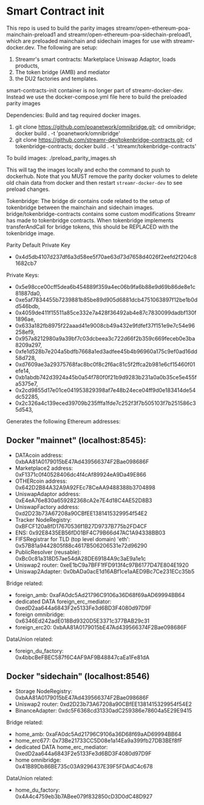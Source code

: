 # Smart Contract init
This repo is used to build the parity images streamr/open-ethereum-poa-mainchain-preload1 and streamr/open-ethereum-poa-sidechain-preload1, which are preloaded mainchain and sidechain images for use with streamr-docker.dev. The following are setup:
 1. Streamr's smart contracts: Marketplace Uniswap Adaptor, loads products,
 2. The token bridge (AMB) and mediator
 3. the DU2 factories and templates. 
 
smart-contracts-init container is no longer part of streamr-docker-dev. Instead we use the docker-compose.yml file here to build the preloaded parity images 

Dependencies:
Build and tag required docker images.
 1. git clone https://github.com/poanetwork/omnibridge.git; cd omnibridge; docker build . -t 'poanetwork/omnibridge'
 2. git clone https://github.com/streamr-dev/tokenbridge-contracts.git; cd tokenbridge-contracts; docker build . -t 'streamr/tokenbridge-contracts' 

To build images:
./preload_parity_images.sh

This will tag the images locally and echo the command to push to dockerhub. 
Note that you MUST remove the parity docker volumes to delete old chain data from docker and then restart `streamr-docker-dev` to see preload changes.

Tokenbridge:
The bridge dir contains code related to the setup of tokenbridge between the mainchain and sidechain images. bridge/tokenbridge-contracts contains some custom modifications Streamr has made to tokenbridge contracts. When tokenbridge implements transferAndCall for bridge tokens, this should be REPLACED with the tokenbridge image.

Parity Default Private Key 
* 0x4d5db4107d237df6a3d58ee5f70ae63d73d7658d4026f2eefd2f204c81682cb7

Private Keys:
* 0x5e98cce00cff5dea6b454889f359a4ec06b9fa6b88e9d69b86de8e1c81887da0,
* 0xe5af7834455b7239881b85be89d905d6881dcb4751063897f12be1b0dd546bdb,
* 0x4059de411f15511a85ce332e7a428f36492ab4e87c7830099dadbf130f1896ae,
* 0x633a182fb8975f22aaad41e9008cb49a432e9fdfef37f151e9e7c54e96258ef9,
* 0x957a8212980a9a39bf7c03dcbeea3c722d66f2b359c669feceb0e3ba8209a297,
* 0xfe1d528b7e204a5bdfb7668a1ed3adfee45b4b96960a175c9ef0ad16dd58d728,
* 0xd7609ae3a29375768fac8bc0f8c2f6ac81c5f2ffca2b981e6cf15460f01efe14,
* 0xb1abdb742d3924a45b0a54f780f0f21b9d9283b231a0a0b35ce5e455fa5375e7,
* 0x2cd9855d17e01ce041953829398af7e48b24ece04ff9d0e183414de54dc52285,
* 0x2c326a4c139eced39709b235fffa1fde7c252f3f7b505103f7b251586c35d543,


Generates the following Ethereum addresses:

## Docker "mainnet" (localhost:8545):
* DATAcoin address: 0xbAA81A0179015bE47Ad439566374F2Bae098686F
* Marketplace2 address: 0xF1371c0f40528406dc4f4cAf89924eA9Da49E866
* OTHERcoin address: 0x642D2B84A32A9A92FEc78CeAA9488388b3704898
* UniswapAdaptor address: 0xE4eA76e830a659282368cA2e7E4d18C4AE52D8B3
* UniswapFactory address: 0xd2D23b73A67208a90CBfEE1381415329954f54E2
* Tracker NodeRegistry: 0xBFCF120a8fD17670536f1B27D9737B775b2FD4CF
* ENS: 0x92E8435EB56fD01BF4C79B66d47AC1A94338BB03
* FIFSRegistrar for TLD (top level domain) 'eth': 0x57B81a9442805f88c4617B506206531e72d96290
* PublicResolver (reusable): 0xBc0c81a318D57ae54dA28DE69184A9c3aE9a1e1c
* Uniswap2 router: 0xeE1bC9a7BFF1fFD913f4c97B6177D47E804E1920
* Uniswap2Adapter: 0x0bADa0acE1d16ABf1ce1aAED9Bc7Ce231ECc35b5

Bridge related:
* foreign_amb: 0xaFA0dc5Ad21796C9106a36D68f69aAD69994BB64
* dedicated DATA foreign_erc_mediator: 0xedD2aa644a6843F2e5133Fe3d6BD3F4080d97D9F
* foreign omnibridge: 0x6346Ed242adE018Bd9320D5E3371c377BAB29c31
* foreign_erc20: 0xbAA81A0179015bE47Ad439566374F2Bae098686F

DataUnion related:
* foreign_du_factory: 0x4bbcBeFBEC587f6C4AF9AF9B48847caEa1Fe81dA


## Docker "sidechain" (localhost:8546)
* Storage NodeRegistry: 0xbAA81A0179015bE47Ad439566374F2Bae098686F
* Uniswap2 router: 0xd2D23b73A67208a90CBfEE1381415329954f54E2
* BinanceAdapter: 0xdc5F6368cd31330adC259386e78604a5E29E9415

Bridge related:
* home_amb: 0xaFA0dc5Ad21796C9106a36D68f69aAD69994BB64
* home_erc677: 0x73Be21733CC5D08e1a14Ea9a399fb27DB3BEf8fF
* dedicated DATA home_erc_mediator: 0xedD2aa644a6843F2e5133Fe3d6BD3F4080d97D9F
* home omnibridge: 0x41B89Db86BE735c03A9296437E39F5FDAdC4c678

DataUnion related:
* home_du_factory: 0x4A4c4759eb3b7ABee079f832850cD3D0dC48D927


